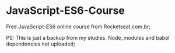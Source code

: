 # JavaScript-ES6-Course
Free JavaScript-ES6 online course from Rocketseat.com.br;

PS: This is just a backup from my studies. Node_modules and babel dependencies not uploaded;
